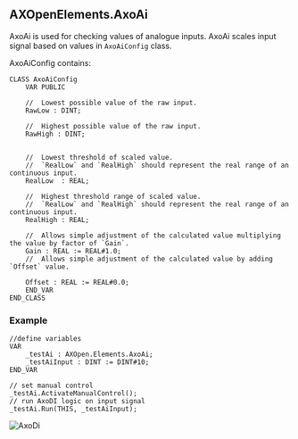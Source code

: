 ## AXOpenElements.AxoAi

AxoAi is used for checking values of analogue inputs. AxoAi scales input signal based on values in `AxoAiConfig` class.


AxoAiConfig contains:
```
CLASS AxoAiConfig
    VAR PUBLIC

    // 	Lowest possible value of the raw input.										
    RawLow : DINT;
    
    // 	Highest possible value of the raw input.											
    RawHigh : DINT;
    

    // 	Lowest threshold of scaled value.
    // 	`RealLow` and `RealHigh` should represent the real range of an continuous input. 											
    RealLow  : REAL;
    
    // 	Highest threshold range of scaled value.
    // 	`RealLow` and `RealHigh` should represent the real range of an continuous input. 	 										
    RealHigh : REAL;

    //  Allows simple adjustment of the calculated value multiplying the value by factor of `Gain`.								 	 										
    Gain : REAL := REAL#1.0;
    // 	Allows simple adjustment of the calculated value by adding `Offset` value.			
					 	 											
    Offset : REAL := REAL#0.0;
    END_VAR
END_CLASS
```

### Example

```
//define variables
VAR
    _testAi : AXOpen.Elements.AxoAi;  
    _testAiInput : DINT := DINT#10;  
END_VAR

// set manual control
_testAi.ActivateManualControl();
// run AxoDI logic on input signal
_testAi.Run(THIS, _testAiInput);

```

![AxoDi](~/images/axoai.gif)